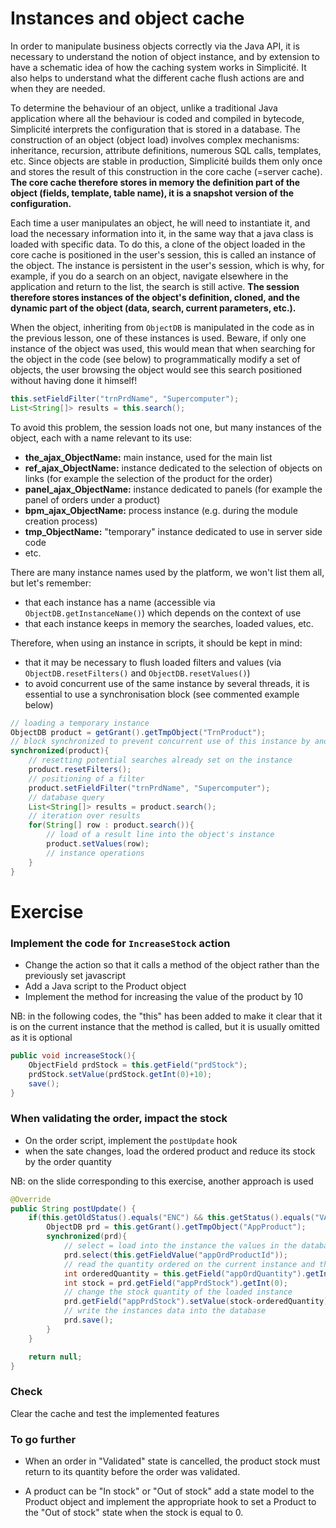 Instances and object cache
====================

In order to manipulate business objects correctly via the Java API, it is necessary to understand the notion of object instance, and by extension to have a schematic idea of how the caching system works in Simplicité. It also helps to understand what the different cache flush actions are and when they are needed.

To determine the behaviour of an object, unlike a traditional Java application where all the behaviour is coded and compiled in bytecode, Simplicité interprets the configuration that is stored in a database. The construction of an object (object load) involves complex mechanisms: inheritance, recursion, attribute definitions, numerous SQL calls, templates, etc. Since objects are stable in production, Simplicité builds them only once and stores the result of this construction in the core cache (=server cache). **The core cache therefore stores in memory the definition part of the object (fields, template, table name), it is a snapshot version of the configuration.**

Each time a user manipulates an object, he will need to instantiate it, and load the necessary information into it, in the same way that a java class is loaded with specific data. To do this, a clone of the object loaded in the core cache is positioned in the user's session, this is called an instance of the object. The instance is persistent in the user's session, which is why, for example, if you do a search on an object, navigate elsewhere in the application and return to the list, the search is still active. **The session therefore stores instances of the object's definition, cloned, and the dynamic part of the object (data, search, current parameters, etc.).**

When the object, inheriting from `ObjectDB` is manipulated in the code as in the previous lesson, one of these instances is used. Beware, if only one instance of the object was used, this would mean that when searching for the object in the code (see below) to programmatically modify a set of objects, the user browsing the object would see this search positioned without having done it himself!

```java
this.setFieldFilter("trnPrdName", "Supercomputer");
List<String[]> results = this.search();
```

To avoid this problem, the session loads not one, but many instances of the object, each with a name relevant to its use:
- **the_ajax_ObjectName:** main instance, used for the main list
- **ref_ajax_ObjectName:** instance dedicated to the selection of objects on links (for example the selection of the product for the order)
- **panel_ajax_ObjectName:** instance dedicated to panels (for example the panel of orders under a product)
- **bpm_ajax_ObjectName:** process instance (e.g. during the module creation process)
- **tmp_ObjectName:** "temporary" instance dedicated to use in server side code
- etc.

There are many instance names used by the platform, we won't list them all, but let's remember:
- that each instance has a name (accessible via `ObjectDB.getInstanceName()`) which depends on the context of use
- that each instance keeps in memory the searches, loaded values, etc.

Therefore, when using an instance in scripts, it should be kept in mind:
- that it may be necessary to flush loaded filters and values (via `ObjectDB.resetFilters()` and `ObjectDB.resetValues()`)
- to avoid concurrent use of the same instance by several threads, it is essential to use a synchronisation block (see commented example below)

```java
// loading a temporary instance
ObjectDB product = getGrant().getTmpObject("TrnProduct");
// block synchronized to prevent concurrent use of this instance by another thread
synchronized(product){
    // resetting potential searches already set on the instance
    product.resetFilters();
    // positioning of a filter
    product.setFieldFilter("trnPrdName", "Supercomputer");
    // database query
    List<String[]> results = product.search();
    // iteration over results
    for(String[] row : product.search()){
        // load of a result line into the object's instance
        product.setValues(row);
        // instance operations
    }
}
```

Exercise
====================

### Implement the code for `IncreaseStock` action

- Change the action so that it calls a method of the object rather than the previously set javascript
- Add a Java script to the Product object
- Implement the method for increasing the value of the product by 10

<div class="info">NB: in the following codes, the "this" has been added to make it clear that it is on the current instance that the method is called, but it is usually omitted as it is optional</div>

```java
public void increaseStock(){
    ObjectField prdStock = this.getField("prdStock");
    prdStock.setValue(prdStock.getInt(0)+10);
    save();
}
```

### When validating the order, impact the stock

- On the order script, implement the `postUpdate` hook
- when the sate changes, load the ordered product and reduce its stock by the order quantity

<div class="info">NB: on the slide corresponding to this exercise, another approach is used</div>

```java
@Override
public String postUpdate() {
    if(this.getOldStatus().equals("ENC") && this.getStatus().equals("VAL")){
        ObjectDB prd = this.getGrant().getTmpObject("AppProduct");
        synchronized(prd){
            // select = load into the instance the values in the database corresponding to a technical key (id)
            prd.select(this.getFieldValue("appOrdProductId"));
            // read the quantity ordered on the current instance and the stock of the product on the loaded instance
            int orderedQuantity = this.getField("appOrdQuantity").getInt(0);
            int stock = prd.getField("appPrdStock").getInt(0);
            // change the stock quantity of the loaded instance
            prd.getField("appPrdStock").setValue(stock-orderedQuantity);
            // write the instances data into the database
            prd.save();
        }
    }

    return null;
}
```

### Check

Clear the cache and test the implemented features

### To go further

- When an order in "Validated" state is cancelled, the product stock must return to its quantity before the order was validated.

- A product can be "In stock" or "Out of stock" add a state model to the Product object and implement the appropriate hook to set a Product to the "Out of stock" state when the stock is equal to 0.
